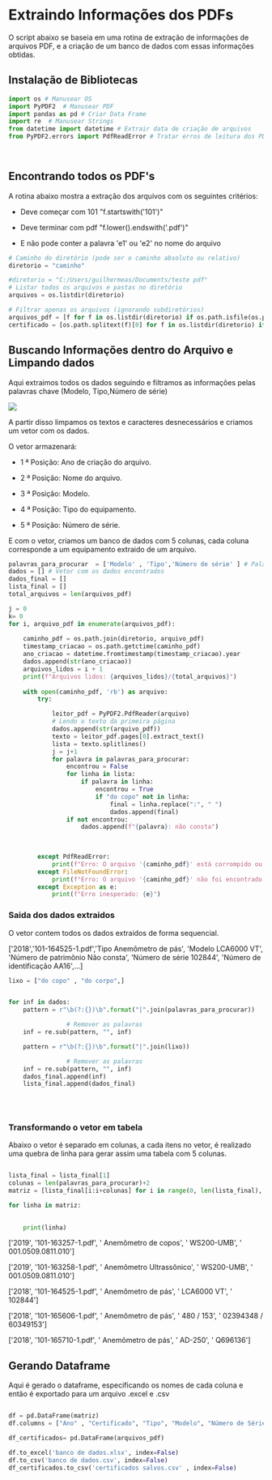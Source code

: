 # Extraindo Informações dos PDFs

O script abaixo se baseia em uma rotina de extração de informações de arquivos PDF, e a criação de um banco de dados com essas informações obtidas.

## Instalação de Bibliotecas


```python
import os # Manusear OS
import PyPDF2  # Manusear PDF
import pandas as pd # Criar Data Frame
import re  # Manusear Strings
from datetime import datetime # Extrair data de criação de arquivos
from PyPDF2.errors import PdfReadError # Tratar erros de leitura dos PDFs

 
```

## Encontrando todos os PDF's

A rotina abaixo mostra a extração dos arquivos com os seguintes critérios:

* Deve começar com 101 "f.startswith('101')"

* Deve terminar com pdf "f.lower().endswith('.pdf')"

* E não pode conter a palavra 'e1' ou 'e2' no nome do arquivo


```python
# Caminho do diretório (pode ser o caminho absoluto ou relativo)
diretorio = "caminho"

#diretorio = "C:/Users/guilhermeas/Documents/teste pdf"
# Listar todos os arquivos e pastas no diretório
arquivos = os.listdir(diretorio)

# Filtrar apenas os arquivos (ignorando subdiretórios)
arquivos_pdf = [f for f in os.listdir(diretorio) if os.path.isfile(os.path.join(diretorio, f)) and f.lower().endswith('.pdf') and f.startswith('101') and "-e1" not in f and "-e2" not in f ]
certificado = [os.path.splitext(f)[0] for f in os.listdir(diretorio) if os.path.isfile(os.path.join(diretorio, f))]


```

## Buscando Informações dentro do Arquivo e Limpando dados

Aqui extraimos todos os dados seguindo e filtramos as informações pelas palavras chave (Modelo, Tipo,Número de série)


<div aling="center">
<img src = "https://github.com/user-attachments/assets/27ee03de-f08a-4fe8-8fa4-a4c453bb7a1e"
</div>
  

A partir disso limpamos os textos e caracteres desnecessários e criamos um vetor com os dados.

O vetor armazenará:

* 1 ª Posição: Ano de criação do arquivo.
  
* 2 ª Posição: Nome do arquivo.

* 3 ª Posição: Modelo.
 
* 4 ª Posição: Tipo do equipamento.
   
* 5 ª Posição: Número de série.
     

E com o vetor, criamos um banco de dados com 5 colunas, cada coluna corresponde a um equipamento extraido de um arquivo.


```python
palavras_para_procurar  = ['Modelo' , 'Tipo','Número de série' ] # Palavras-Chave
dados = [] # Vetor com os dados encontrados
dados_final = []
lista_final = []
total_arquivos = len(arquivos_pdf)

j = 0
k= 0
for i, arquivo_pdf in enumerate(arquivos_pdf):
    
    caminho_pdf = os.path.join(diretorio, arquivo_pdf)
    timestamp_criacao = os.path.getctime(caminho_pdf)
    ano_criacao = datetime.fromtimestamp(timestamp_criacao).year
    dados.append(str(ano_criacao))
    arquivos_lidos = i + 1
    print(f"Arquivos lidos: {arquivos_lidos}/{total_arquivos}")
    
    with open(caminho_pdf, 'rb') as arquivo:
        try:

            leitor_pdf = PyPDF2.PdfReader(arquivo)
            # Lendo o texto da primeira página
            dados.append(str(arquivo_pdf))
            texto = leitor_pdf.pages[0].extract_text()
            lista = texto.splitlines()
            j = j+1
            for palavra in palavras_para_procurar:
                encontrou = False
                for linha in lista:
                    if palavra in linha:
                        encontrou = True
                        if "do copo" not in linha:
                            final = linha.replace(":", " ")
                            dados.append(final)
                if not encontrou:
                    dados.append(f"{palavra}: não consta")
                

                
        except PdfReadError:
            print(f"Erro: O arquivo '{caminho_pdf}' está corrompido ou não é um PDF válido.")
        except FileNotFoundError:
            print(f"Erro: O arquivo '{caminho_pdf}' não foi encontrado.")
        except Exception as e:
            print(f"Erro inesperado: {e}")

```
### Saida dos dados extraidos
O vetor contem todos os dados extraidos de forma sequencial.

['2018','101-164525-1.pdf','Tipo Anemômetro de pás', 'Modelo LCA6000 VT', 'Número de patrimônio Não consta', 'Número de série 102844', 'Número de identificação AA16',...]




```python
lixo = ["do copo" , "do corpo",]


for inf in dados:
    pattern = r"\b(?:{})\b".format("|".join(palavras_para_procurar))

                # Remover as palavras
    inf = re.sub(pattern, "", inf)

    pattern = r"\b(?:{})\b".format("|".join(lixo))

                # Remover as palavras
    inf = re.sub(pattern, "", inf)
    dados_final.append(inf)
    lista_final.append(dados_final)
            
    
    
```

### Transformando o vetor em tabela
Abaixo o vetor é separado em colunas, a cada itens no vetor, é realizado uma quebra de linha para gerar assim uma tabela com 5 colunas.


```python

lista_final = lista_final[1]
colunas = len(palavras_para_procurar)+2
matriz = [lista_final[i:i+colunas] for i in range(0, len(lista_final), colunas)]

for linha in matriz:
         

    print(linha)
```
['2019', '101-163257-1.pdf', '  Anemômetro de copos', '  WS200-UMB', '  001.0509.0811.010']

['2019', '101-163258-1.pdf', '  Anemômetro Ultrassônico', '  WS200-UMB', '  001.0509.0811.010']

['2018', '101-164525-1.pdf', '  Anemômetro de pás', '  LCA6000 VT', '  102844']

['2018', '101-165606-1.pdf', '  Anemômetro de pás', '   480 / 153', '  02394348 / 60349153']

['2018', '101-165710-1.pdf', '  Anemômetro de pás', '  AD-250', '  Q696136']


##  Gerando Dataframe
Aqui é gerado o dataframe, especificando os nomes de cada coluna e então é exportado para um arquivo .excel e .csv


```python

df = pd.DataFrame(matriz)
df.columns = ["Ano" , "Certificado", "Tipo", "Modelo", "Número de Série"]

df_certificados= pd.DataFrame(arquivos_pdf)
```


```python
df.to_excel('banco de dados.xlsx', index=False)
df.to_csv('banco de dados.csv', index=False)
df_certificados.to_csv('certificados salvos.csv' , index=False)
```
